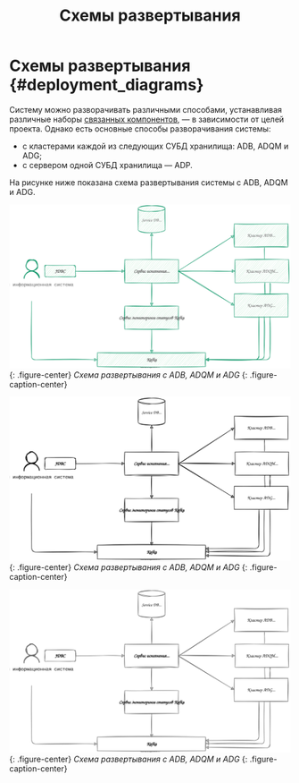 ﻿---
layout: default
title: Схемы развертывания
nav_order: 2
parent: Эксплуатация
has_children: false
has_toc: false
---

# Схемы развертывания {#deployment_diagrams}

Систему можно разворачивать различными способами, устанавливая различные наборы 
[связанных компонентов]((../../overview/interactions/interactions.md)), — в зависимости от целей проекта. 
Однако есть основные способы разворачивания системы:
* с кластерами каждой из следующих СУБД хранилища: ADB, ADQM и ADG;
* с сервером одной СУБД хранилища — ADP.

На рисунке ниже показана схема развертывания системы с ADB, ADQM и ADG.

<!--
![](deployment_with_3_dbms.png)
{: .figure-center}
*Схема развертывания с ADB, ADQM и ADG*
{: .figure-caption-center}
-->


![](deployment_with_3_dbms-2.svg)
{: .figure-center}
*Схема развертывания с ADB, ADQM и ADG*
{: .figure-caption-center}

![](deployment_with_3_dbms.svg)
{: .figure-center}
*Схема развертывания с ADB, ADQM и ADG*
{: .figure-caption-center}

![](deployment_with_3_dbms-3.svg)
{: .figure-center}
*Схема развертывания с ADB, ADQM и ADG*
{: .figure-caption-center}